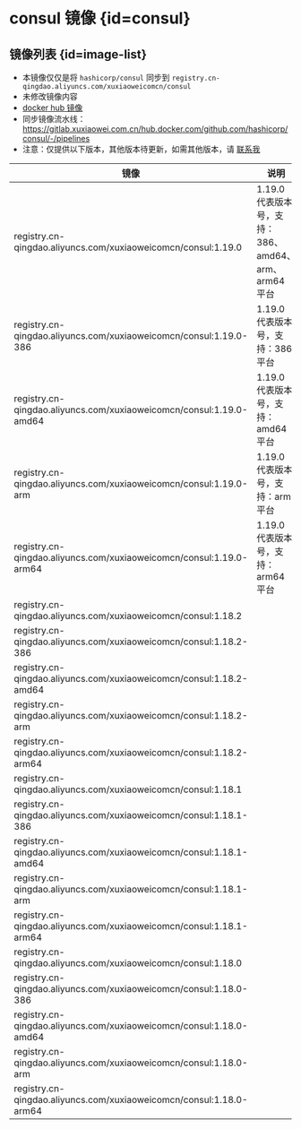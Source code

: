 # consul 镜像 {id=consul}

## 镜像列表 {id=image-list}

- 本镜像仅仅是将 `hashicorp/consul` 同步到 `registry.cn-qingdao.aliyuncs.com/xuxiaoweicomcn/consul`
- 未修改镜像内容
- [docker hub 镜像](https://hub.docker.com/r/hashicorp/consul)
- 同步镜像流水线：https://gitlab.xuxiaowei.com.cn/hub.docker.com/github.com/hashicorp/consul/-/pipelines
- 注意：仅提供以下版本，其他版本待更新，如需其他版本，请 [联系我](../../../guide/website.md)

| 镜像                                                                  | 说明                                     |
|---------------------------------------------------------------------|----------------------------------------|
| registry.cn-qingdao.aliyuncs.com/xuxiaoweicomcn/consul:1.19.0       | 1.19.0 代表版本号，支持：386、amd64、arm、arm64 平台 |
| registry.cn-qingdao.aliyuncs.com/xuxiaoweicomcn/consul:1.19.0-386   | 1.19.0 代表版本号，支持：386 平台                 |
| registry.cn-qingdao.aliyuncs.com/xuxiaoweicomcn/consul:1.19.0-amd64 | 1.19.0 代表版本号，支持：amd64 平台               |
| registry.cn-qingdao.aliyuncs.com/xuxiaoweicomcn/consul:1.19.0-arm   | 1.19.0 代表版本号，支持：arm 平台                 |
| registry.cn-qingdao.aliyuncs.com/xuxiaoweicomcn/consul:1.19.0-arm64 | 1.19.0 代表版本号，支持：arm64 平台               |
| registry.cn-qingdao.aliyuncs.com/xuxiaoweicomcn/consul:1.18.2       |                                        |
| registry.cn-qingdao.aliyuncs.com/xuxiaoweicomcn/consul:1.18.2-386   |                                        |
| registry.cn-qingdao.aliyuncs.com/xuxiaoweicomcn/consul:1.18.2-amd64 |                                        |
| registry.cn-qingdao.aliyuncs.com/xuxiaoweicomcn/consul:1.18.2-arm   |                                        |
| registry.cn-qingdao.aliyuncs.com/xuxiaoweicomcn/consul:1.18.2-arm64 |                                        |
| registry.cn-qingdao.aliyuncs.com/xuxiaoweicomcn/consul:1.18.1       |                                        |
| registry.cn-qingdao.aliyuncs.com/xuxiaoweicomcn/consul:1.18.1-386   |                                        |
| registry.cn-qingdao.aliyuncs.com/xuxiaoweicomcn/consul:1.18.1-amd64 |                                        |
| registry.cn-qingdao.aliyuncs.com/xuxiaoweicomcn/consul:1.18.1-arm   |                                        |
| registry.cn-qingdao.aliyuncs.com/xuxiaoweicomcn/consul:1.18.1-arm64 |                                        |
| registry.cn-qingdao.aliyuncs.com/xuxiaoweicomcn/consul:1.18.0       |                                        |
| registry.cn-qingdao.aliyuncs.com/xuxiaoweicomcn/consul:1.18.0-386   |                                        |
| registry.cn-qingdao.aliyuncs.com/xuxiaoweicomcn/consul:1.18.0-amd64 |                                        |
| registry.cn-qingdao.aliyuncs.com/xuxiaoweicomcn/consul:1.18.0-arm   |                                        |
| registry.cn-qingdao.aliyuncs.com/xuxiaoweicomcn/consul:1.18.0-arm64 |                                        |

<style>

._image_registry_cn-qingdao_aliyuncs_com_xuxiaoweicomcn_consul table tr th:nth-child(1), 
._image_registry_cn-qingdao_aliyuncs_com_xuxiaoweicomcn_consul table tr td:nth-child(1) {
    min-width: 495px;
}

._image_registry_cn-qingdao_aliyuncs_com_xuxiaoweicomcn_consul table tr th:nth-child(2), 
._image_registry_cn-qingdao_aliyuncs_com_xuxiaoweicomcn_consul table tr td:nth-child(2) {
    min-width: 395px;
}

</style>